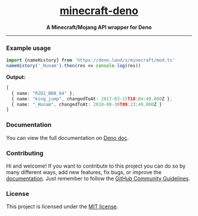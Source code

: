 <h1 align='center'><ins>minecraft-deno</ins></h1>
<p align='center'><strong>A Minecraft/Mojang API wrapper for Deno</strong></p>

---

### Example usage

```typescript
import {nameHistory} from 'https://deno.land/x/minecraft/mod.ts'
nameHistory('_Hunam').then(res => console.log(res))
```

**Output:**

```typescript
[
  { name: "R2D2_BB8_64" },
  { name: "king_jump", changedToAt: 2017-03-25T10:04:40.000Z },
  { name: "_Hunam", changedToAt: 2018-08-30T09:23:49.000Z }
]
```

### Documentation

You can view the full documentation on [Deno doc](https://doc.deno.land/https/deno.land/x/minecraft/mod.ts).

### Contributing

Hi and welcome! If you want to contribute to this project you can do so by many different ways, add new features, fix bugs, or improve the [documentation](https://doc.deno.land/https/deno.land/x/minecraft/mod.ts).
Just remember to follow the [GitHub Community Guidelines](https://docs.github.com/articles/github-community-guidelines).

### License

This project is licensed under the [MIT license](./LICENSE).
